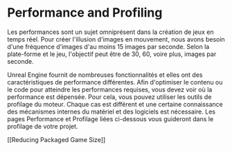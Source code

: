 # Performance and Profiling
Les performances sont un sujet omniprésent dans la création de jeux en temps réel. Pour créer l'illusion d'images en mouvement, nous avons besoin d'une fréquence d'images d'au moins 15 images par seconde. Selon la plate-forme et le jeu, l'objectif peut être de 30, 60, voire plus, images par seconde.

Unreal Engine fournit de nombreuses fonctionnalités et elles ont des caractéristiques de performance différentes. Afin d'optimiser le contenu ou le code pour atteindre les performances requises, vous devez voir où la performance est dépensée. Pour cela, vous pouvez utiliser les outils de profilage du moteur. Chaque cas est différent et une certaine connaissance des mécanismes internes du matériel et des logiciels est nécessaire. Les pages Performance et Profilage liées ci-dessous vous guideront dans le profilage de votre projet. 

[[Reducing Packaged Game Size]]